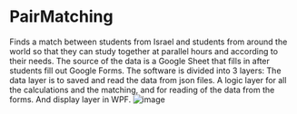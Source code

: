 # PairMatching
Finds a match between students from Israel and students from around the world so that they can study together at parallel hours and according to their needs.
The source of the data is a Google Sheet that fills in after students fill out Google Forms.
The software is divided into 3 layers:
The data layer is to saved and read the data from json files.
A logic layer for all the calculations and the matching, and for reading of the data from the forms.
And display layer in WPF.
![image](https://user-images.githubusercontent.com/40955004/126455413-690693ea-1f12-4a22-a078-83d6a34424c2.png)


